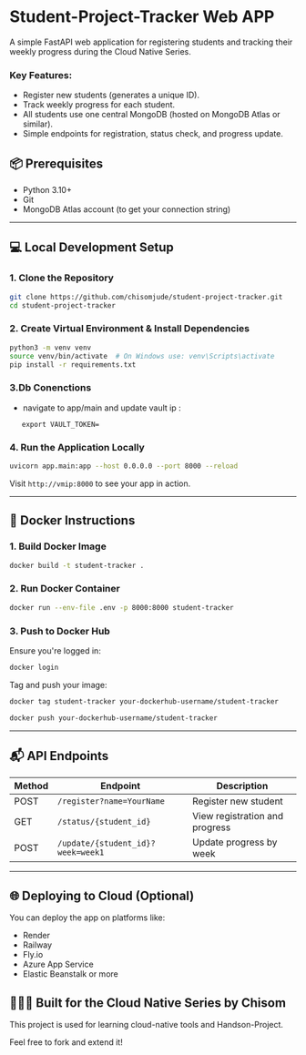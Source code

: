 # Student-Project-Tracker Web APP
A simple FastAPI web application for registering students and tracking their weekly progress during the Cloud Native Series.

### Key Features:
- Register new students (generates a unique ID).
- Track weekly progress for each student.
- All students use one central MongoDB (hosted on MongoDB Atlas or similar).
- Simple endpoints for registration, status check, and progress update.

## 📦 Prerequisites
- Python 3.10+
- Git
- MongoDB Atlas account (to get your connection string)

---

## 💻 Local Development Setup

### 1. Clone the Repository
```bash
git clone https://github.com/chisomjude/student-project-tracker.git
cd student-project-tracker
```

### 2. Create Virtual Environment & Install Dependencies
```bash
python3 -m venv venv
source venv/bin/activate  # On Windows use: venv\Scripts\activate
pip install -r requirements.txt
```

### 3.Db Conenctions
- navigate to app/main and update vault ip :

```export VAULT_ADDR=
   export VAULT_TOKEN=
```

### 4. Run the Application Locally
```bash
uvicorn app.main:app --host 0.0.0.0 --port 8000 --reload
```
Visit `http://vmip:8000` to see your app in action.

---

## 🐳 Docker Instructions

### 1. Build Docker Image
```bash
docker build -t student-tracker .
```

### 2. Run Docker Container
```bash
docker run --env-file .env -p 8000:8000 student-tracker
```

### 3. Push to Docker Hub
Ensure you're logged in:
```bash
docker login
```
Tag and push your image:
```bash
docker tag student-tracker your-dockerhub-username/student-tracker

docker push your-dockerhub-username/student-tracker
```

---

## 📬 API Endpoints

| Method | Endpoint | Description |
|--------|----------|-------------|
| POST   | `/register?name=YourName` | Register new student |
| GET    | `/status/{student_id}`    | View registration and progress |
| POST   | `/update/{student_id}?week=week1` | Update progress by week |

---

## 🌐 Deploying to Cloud (Optional)
You can deploy the app on platforms like:
- Render
- Railway
- Fly.io
- Azure App Service
- Elastic Beanstalk or more


## 👩🏽‍💻 Built for the Cloud Native Series by Chisom
This project is used for learning cloud-native tools and Handson-Project.

Feel free to fork and extend it!
